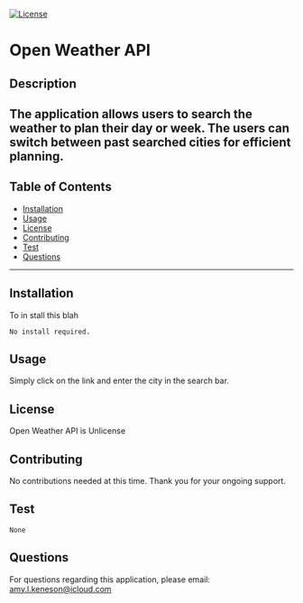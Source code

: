
  
  [![License](https://img.shields.io/badge/license-Unlicense-blue.svg)](http://unlicense.org/)

  

  # Open Weather API
  ## Description
  The application allows users to search the weather to plan their day or week. The users can switch between past searched cities for efficient planning.
  ---
  ## Table of Contents

  * [Installation](#installation)
  * [Usage](#usage)
  * [License](#license)
  * [Contributing](#contributing)
  * [Test](#test)
  * [Questions](#questions)
 ---
 ## Installation
  To in stall this blah
  ```
  No install required.
  ```

  ## Usage
  Simply click on the link and enter the city in the search bar.

  ## License
  Open Weather API is Unlicense

  ## Contributing
  No contributions needed at this time. Thank you for your ongoing support.

  ## Test

  ```
  None
  ```

  ## Questions
  For questions regarding this application, please email: 
  amy.l.keneson@icloud.com




